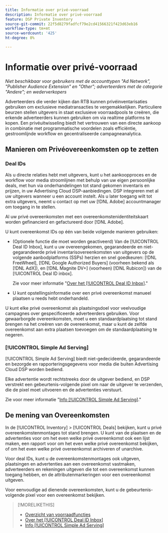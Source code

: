 ```yaml
---
title: Informatie over privé-voorraad
description: Informatie over privé-voorraad
feature: DSP Private Inventory
source-git-commit: 22f5d8279fadfcf79e2cd41566321f423d63eb16
workflow-type: tm+mt
source-wordcount: '425'
ht-degree: 0%

---
```


# Informatie over privé-voorraad

*Niet beschikbaar voor gebruikers met de accounttypen &quot;Ad Network&quot;, &quot;Publisher Audience Extension&quot; en &quot;Other&quot;; adverteerders met de categorie &quot;Andere&quot;; en wederverkopers*

Adverteerders die verder kijken dan RTB kunnen privéinventarisaties gebruiken om exclusieve mediatransacties te vergemakkelijken. Particuliere beurzen stellen uitgevers in staat exclusieve voorraadpools te creëren, die erkende adverteerders kunnen gebruiken om via realtime platforms te kopen. Een privéuitwisseling biedt het vertrouwen van een directe aankoop in combinatie met programmatische voordelen zoals efficiëntie, gestroomlijnde workflow en gecentraliseerde campagneanalytica.

## Manieren om Privéovereenkomsten op te zetten

### Deal IDs

Als u directe relaties hebt met uitgevers, kunt u het aankoopproces en de workflow voor media stroomlijnen met behulp van uw eigen persoonlijke deals, met hun via onderhandelingen tot stand gekomen inventaris en prijzen, in uw Advertising Cloud DSP-aanbiedingen. DSP integreren met al uw uitgevers wanneer u een account instelt. Als u later toegang wilt tot extra uitgevers, neemt u contact op met uw [!DNL Adobe] accountmanager om toegang in te stellen. <!-- + sentence from Ramey? (no longer here) about how we certify the publishers -->

Al uw privé overeenkomsten met een overeenkomstenidentiteitskaart worden gefinancierd en gefactureerd door [!DNL Adobe].

U kunt overeenkomst IDs op één van beide volgende manieren gebruiken:

* (Optionele functie die moet worden geactiveerd) Van de [!UICONTROL Deal ID Inbox], kunt u uw overeengekomen, gegarandeerde en niet-gegarandeerde privé inventarisovereenkomsten van uitgevers op de volgende aanbodplatforms (SSPs) herzien en snel goedkeuren: [!DNL FreeWheel], [!DNL Google Authorized Buyers] (voorheen bekend als [!DNL AdX]), en [!DNL Magnite DV+] (voorheen) [!DNL Rubicon]) van de [!UICONTROL Deal ID inbox].

   Zie voor meer informatie &quot;[Over het [!UICONTROL Deal ID Inbox]](deal-id-inbox-about.md).&quot;

* U kunt opstellingsinformatie over een privé overeenkomst manueel plaatsen u reeds hebt onderhandeld.

U kunt elke privé overeenkomst als plaatsingsdoel voor veelvoudige campagnes over gespecificeerde adverteerders gebruiken. Voor gewaarborgde overeenkomsten, moet u een standaardplaatsing tot stand brengen na het creëren van de overeenkomst, maar u kunt de zelfde overeenkomst aan extra plaatsen toevoegen om de standaardplaatsing te negeren.

### [!UICONTROL Simple Ad Serving]

[!UICONTROL Simple Ad Serving] biedt niet-gedecideerde, gegarandeerde en bezorgde en rapporteringsgegevens voor media die buiten Advertising Cloud DSP worden bediend.

Elke advertentie wordt rechtstreeks door de uitgever bediend, en DSP verstrekt een gebeurtenis-volgende pixel om naar de uitgever te verzenden, die de pixel moet uitvoeren en de advertenties verstuurt.

Zie voor meer informatie &quot;[Info [!UICONTROL Simple Ad Serving]](simple-deal-about.md).&quot;

## De mening van Overeenkomsten

In de [!UICONTROL Inventory] > [!UICONTROL Deals] bekijken, kunt u privé overeenkomstenmontages tot stand brengen. U kunt van de plaatsen en de advertenties voor om het even welke privé overeenkomst ook een lijst maken, een rapport voor om het even welke privé overeenkomst bekijken, of om het even welke privé overeenkomst archiveren of unarchive.

Voor deal IDs, kunt u de overeenkomstenmontages ook uitgeven, plaatsingen en advertenties aan een overeenkomst vastmaken, adverteerders en rekeningen uitgeven die tot een overeenkomst kunnen toegang hebben, en de attributenmarkeringen voor een overeenkomst uitgeven.

Voor eenvoudige ad dienende overeenkomsten, kunt u de gebeurtenis-volgende pixel voor een overeenkomst bekijken.

>[!MORELIKETHIS]
>
>* [Overzicht van voorraadfuncties](/help/dsp/inventory/inventory-overview.md)
>* [Over het [!UICONTROL Deal ID Inbox]](/help/dsp/inventory/deal-id-inbox-about.md)
>* [Info [!UICONTROL Simple Ad Serving]](simple-deal-about.md)

